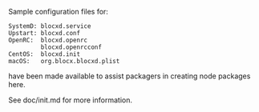 Sample configuration files for:
```
SystemD: blocxd.service
Upstart: blocxd.conf
OpenRC:  blocxd.openrc
         blocxd.openrcconf
CentOS:  blocxd.init
macOS:   org.blocx.blocxd.plist
```
have been made available to assist packagers in creating node packages here.

See doc/init.md for more information.
